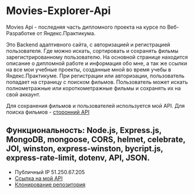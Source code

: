 # Movies-Explorer-Api

Movies Api -  последняя часть дипломного проекта на курсе по Веб-Разработке от Яндекс.Практикума.

Это Backend адаптивного сайта, с авторизацией и регистрацией пользователя. Где можно искать, сортировать и сохранять фильмы зарегистрированному пользователю.
На основной странице находится описание о дипломной работе и информация обо мне, а так же ссылки на все мои учебные проекты, созданные мной во время учебы в Яндекс.Практикуме. При регистрации или авторизации, пользователь попадает на страницу с поиском фильмов. Пользователь может искать полнометражные или короткометражные фильмы и сохранять их на свой аккаунт. 

Для сохранения фильмов и пользователей используется мой API. 
Для поиска фильмов - [сторонний API](https://api.nomoreparties.co/beatfilm-movies)

## Функциональность: Node.js, Express.js, MongoDB, mongoose, CORS, helmet, celebrate, JOI, winston, express-winston, bycript.js, express-rate-limit, dotenv, API, JSON.

* Публичный IP 51.250.67.205
* [Ссылка на мой API](https://api.trenikovamovies.nomoredomains.icu)
* [Клонирование репозитория](https://github.com/AlinaOnly/movies-explorer-api.git)
